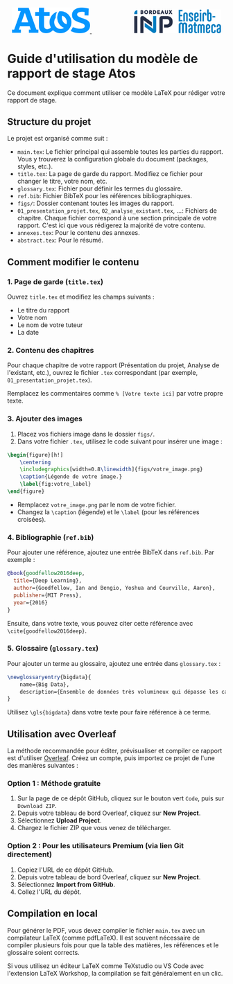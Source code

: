 <p align="center">
  <a href="https://atos.net/en/">
    <img src="figs/Atos-logo.png" alt="Atos Logo" width="180"/>
  </a>
  &nbsp;&nbsp;&nbsp;&nbsp;&nbsp;&nbsp;&nbsp;&nbsp;&nbsp;&nbsp;&nbsp;&nbsp;&nbsp;&nbsp;&nbsp;&nbsp;&nbsp;&nbsp;&nbsp;&nbsp;&nbsp;&nbsp;&nbsp;&nbsp;
  <img src="figs/logo_em.png" alt="School Logo" width="200"/>
</p>

# Guide d'utilisation du modèle de rapport de stage Atos

Ce document explique comment utiliser ce modèle LaTeX pour rédiger votre rapport de stage.

## Structure du projet

Le projet est organisé comme suit :

- `main.tex`: Le fichier principal qui assemble toutes les parties du rapport. Vous y trouverez la configuration globale du document (packages, styles, etc.).
- `title.tex`: La page de garde du rapport. Modifiez ce fichier pour changer le titre, votre nom, etc.
- `glossary.tex`: Fichier pour définir les termes du glossaire.
- `ref.bib`: Fichier BibTeX pour les références bibliographiques.
- `figs/`: Dossier contenant toutes les images du rapport.
- `01_presentation_projet.tex`, `02_analyse_existant.tex`, ...: Fichiers de chapitre. Chaque fichier correspond à une section principale de votre rapport. C'est ici que vous rédigerez la majorité de votre contenu.
- `annexes.tex`: Pour le contenu des annexes.
- `abstract.tex`: Pour le résumé.

## Comment modifier le contenu

### 1. Page de garde (`title.tex`)

Ouvrez `title.tex` et modifiez les champs suivants :
- Le titre du rapport
- Votre nom
- Le nom de votre tuteur
- La date

### 2. Contenu des chapitres

Pour chaque chapitre de votre rapport (Présentation du projet, Analyse de l'existant, etc.), ouvrez le fichier `.tex` correspondant (par exemple, `01_presentation_projet.tex`).

Remplacez les commentaires comme `% [Votre texte ici]` par votre propre texte.

### 3. Ajouter des images

1. Placez vos fichiers image dans le dossier `figs/`.
2. Dans votre fichier `.tex`, utilisez le code suivant pour insérer une image :

```latex
\begin{figure}[h!]
    \centering
    \includegraphics[width=0.8\linewidth]{figs/votre_image.png}
    \caption{Légende de votre image.}
    \label{fig:votre_label}
\end{figure}
```
- Remplacez `votre_image.png` par le nom de votre fichier.
- Changez la `\caption` (légende) et le `\label` (pour les références croisées).

### 4. Bibliographie (`ref.bib`)

Pour ajouter une référence, ajoutez une entrée BibTeX dans `ref.bib`. Par exemple :

```bibtex
@book{goodfellow2016deep,
  title={Deep Learning},
  author={Goodfellow, Ian and Bengio, Yoshua and Courville, Aaron},
  publisher={MIT Press},
  year={2016}
}
```

Ensuite, dans votre texte, vous pouvez citer cette référence avec `\cite{goodfellow2016deep}`.

### 5. Glossaire (`glossary.tex`)

Pour ajouter un terme au glossaire, ajoutez une entrée dans `glossary.tex` :

```latex
\newglossaryentry{bigdata}{
    name={Big Data},
    description={Ensemble de données très volumineux qui dépasse les capacités des outils traditionnels de gestion de données.}
}
```

Utilisez `\gls{bigdata}` dans votre texte pour faire référence à ce terme.

## Utilisation avec Overleaf

La méthode recommandée pour éditer, prévisualiser et compiler ce rapport est d'utiliser [Overleaf](https://www.overleaf.com/).
Créez un compte, puis importez ce projet de l'une des manières suivantes :

### Option 1 : Méthode gratuite

1.  Sur la page de ce dépôt GitHub, cliquez sur le bouton vert `Code`, puis sur `Download ZIP`.
2.  Depuis votre tableau de bord Overleaf, cliquez sur **New Project**.
3.  Sélectionnez **Upload Project**.
4.  Chargez le fichier ZIP que vous venez de télécharger.

### Option 2 : Pour les utilisateurs Premium (via lien Git directement)

1.  Copiez l'URL de ce dépôt GitHub.
2.  Depuis votre tableau de bord Overleaf, cliquez sur **New Project**.
3.  Sélectionnez **Import from GitHub**.
4.  Collez l'URL du dépôt.

## Compilation en local

Pour générer le PDF, vous devez compiler le fichier `main.tex` avec un compilateur LaTeX (comme pdfLaTeX). Il est souvent nécessaire de compiler plusieurs fois pour que la table des matières, les références et le glossaire soient corrects.

Si vous utilisez un éditeur LaTeX comme TeXstudio ou VS Code avec l'extension LaTeX Workshop, la compilation se fait généralement en un clic. 

